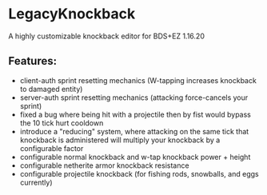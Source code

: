 # LegacyKnockback
A highly customizable knockback editor for BDS+EZ 1.16.20

## Features:

- client-auth sprint resetting mechanics (W-tapping increases knockback to damaged entity)
- server-auth sprint resetting mechanics (attacking force-cancels your sprint)
- fixed a bug where being hit with a projectile then by fist would bypass the 10 tick hurt cooldown
- introduce a "reducing" system, where attacking on the same tick that knockback is administered will multiply your knockback by a configurable factor
- configurable normal knockback and w-tap knockback power + height
- configurable netherite armor knockback resistance
- configurable projectile knockback (for fishing rods, snowballs, and eggs currently)
